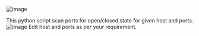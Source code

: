 ![image](https://github.com/3voywls/Port-Scanner/assets/91720908/ad778f00-8124-4c25-8d03-2db29697b695)

This python script scan ports for open/closed state for given host and ports.
![image](https://github.com/3voywls/Port-Scanner/assets/91720908/5d6ce0ca-7f4f-4d92-ac25-729770babbe9)
Edit host and ports as per your requirement.

